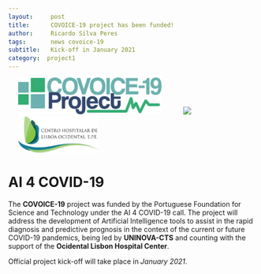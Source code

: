 ```yaml
---
layout:     post
title:      COVOICE-19 project has been funded!
author:     Ricardo Silva Peres
tags: 		news covoice-19
subtitle:  	Kick-off in January 2021
category:  project1
---
```

<!-- Start Writing Below in Markdown -->

<!--![UNINOVA-CTS](https://www.fct.unl.pt/sites/default/files/logo_cts.png?1435069699)-->
<!--![COVOICE-19 Logo](https://raw.githubusercontent.com/RicardoSPeres/COVOICE-19/gh-pages/img/logos/covoice_text_white_logo.png)-->
<p float="left">
  <img src="https://raw.githubusercontent.com/RicardoSPeres/COVOICE-19/gh-pages/img/logos/covoice_text_white_logo.png" height="75px" hspace="20"> 
  <img src="https://www.fct.unl.pt/sites/default/files/logo_cts.png?1435069699" height="75px" hspace="20">
  <img src="/img/logos/chlo-logo.png" height="75px" hspace="20">
</p>

# AI 4 COVID-19

The **COVOICE-19** project was funded by the Portuguese Foundation for Science and Technology under the AI 4 COVID-19 call. The project will address the development of Artificial Intelligence tools to assist in the rapid diagnosis and predictive prognosis in the context of the current or future COVID-19 pandemics, being led by **UNINOVA-CTS** and counting with the support of the **Ocidental Lisbon Hospital Center**.

Official project kick-off will take place in *January 2021*.
